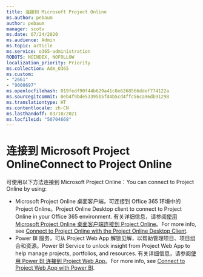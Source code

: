 ```yaml
---
title: 连接到 Microsoft Project Online
ms.author: pebaum
author: pebaum
manager: scotv
ms.date: 07/24/2020
ms.audience: Admin
ms.topic: article
ms.service: o365-administration
ROBOTS: NOINDEX, NOFOLLOW
localization_priority: Priority
ms.collection: Adm_O365
ms.custom:
- "2661"
- "9000697"
ms.openlocfilehash: 019fedf90f44b629a41c8e6268566ddef774122a
ms.sourcegitcommit: 0eb4f9bde53395b5fd4b5cd4ffc56ca96db91298
ms.translationtype: HT
ms.contentlocale: zh-CN
ms.lasthandoff: 03/10/2021
ms.locfileid: "50704668"
---
```

# <a name="connect-to-project-online"></a><span data-ttu-id="b2780-102">连接到 Microsoft Project Online</span><span class="sxs-lookup"><span data-stu-id="b2780-102">Connect to Project Online</span></span>

<span data-ttu-id="b2780-103">可使用以下方法连接到 Microsoft Project Online：</span><span class="sxs-lookup"><span data-stu-id="b2780-103">You can connect to Project Online by using:</span></span>

- <span data-ttu-id="b2780-104">Microsoft Project Online 桌面客户端，可连接到 Office 365 环境中的 Project Online。</span><span class="sxs-lookup"><span data-stu-id="b2780-104">Project Online Desktop client to connect to Project Online in your Office 365 environment.</span></span> <span data-ttu-id="b2780-105">有关详细信息，请参阅[使用 Microsoft Project Online 桌面客户端连接到 Project Online](https://docs.microsoft.com/projectonline/connect-to-project-online-with-the-project-online-desktop-client)。</span><span class="sxs-lookup"><span data-stu-id="b2780-105">For more info, see [Connect to Project Online with the Project Online Desktop Client](https://docs.microsoft.com/projectonline/connect-to-project-online-with-the-project-online-desktop-client).</span></span>  
- <span data-ttu-id="b2780-106">Power BI 服务，可从 Project Web App 解锁见解，以帮助管理项目、项目组合和资源。</span><span class="sxs-lookup"><span data-stu-id="b2780-106">Power BI Service to unlock insight from Project Web App to help manage projects, portfolios, and resources.</span></span> <span data-ttu-id="b2780-107">有关详细信息，请参阅[使用 Power BI 连接到 Project Web App](https://docs.microsoft.com/power-bi/connect-data/service-connect-to-project-online)。</span><span class="sxs-lookup"><span data-stu-id="b2780-107">For more info, see [Connect to Project Web App with Power BI](https://docs.microsoft.com/power-bi/connect-data/service-connect-to-project-online).</span></span>  
